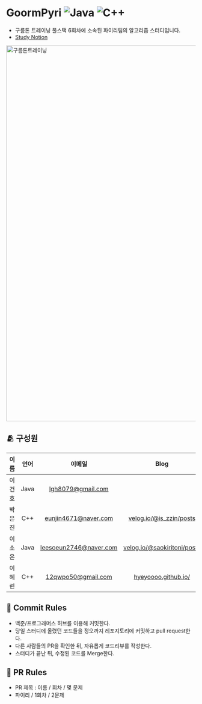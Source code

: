 # GoormPyri ![Java](https://img.shields.io/badge/java-%23ED8B00.svg?style=for-the-badge&logo=openjdk&logoColor=white) ![C++](https://img.shields.io/badge/c++-%2300599C.svg?style=for-the-badge&logo=c%2B%2B&logoColor=white)

* 구름톤 트레이닝 풀스택 6회차에 소속된 파이리팀의 알고리즘 스터디입니다. 
* [Study Notion](https://www.notion.so/70eb9ef5d3f5411c9dc0b1349dbb2fe2)

<img width="1000" alt="구름톤트레이닝" src="https://github.com/GoormPyri/GoormPyri/assets/144209738/943bfe69-6b8e-4f2e-b446-4597adee5960">


## 🫂 구성원
|이름|언어|이메일|Blog|Github|
|:---:|:---:|:---:|:---:|:---:|
|이건호|Java|lgh8079@gmail.com||[github.com/geonho96](https://github.com/geonho96)|
|박은진|C++|eunjin4671@naver.com|[velog.io/@is_zzin/posts](https://velog.io/@is_zzin/posts)|[github.com/potatoj1n](https://github.com/potatoj1n)|
|이소은|Java|leesoeun2746@naver.com|[velog.io/@saokiritoni/posts](https://velog.io/@saokiritoni/posts)|[github.com/saokiritoni](https://github.com/saokiritoni)|
|이혜린|C++|12qwpo50@gmail.com|[hyeyoooo.github.io/](https://hyeyoooo.github.io/)|[github.com/hyeyoooo](https://github.com/hyeyoooo)|

## 📍 Commit Rules
* 백준/프로그래머스 허브를 이용해 커밋한다. 
* 당일 스터디에 올렸던 코드들을 정오까지 레포지토리에 커밋하고 pull request한다.
* 다른 사람들의 PR을 확인한 뒤, 자유롭게 코드리뷰를 작성한다. 
* 스터디가 끝난 뒤, 수정된 코드를 Merge한다.

## 📍 PR Rules
* PR 제목 : 이름 / 회차 / 몇 문제
* 파이리 / 1회차 / 2문제

